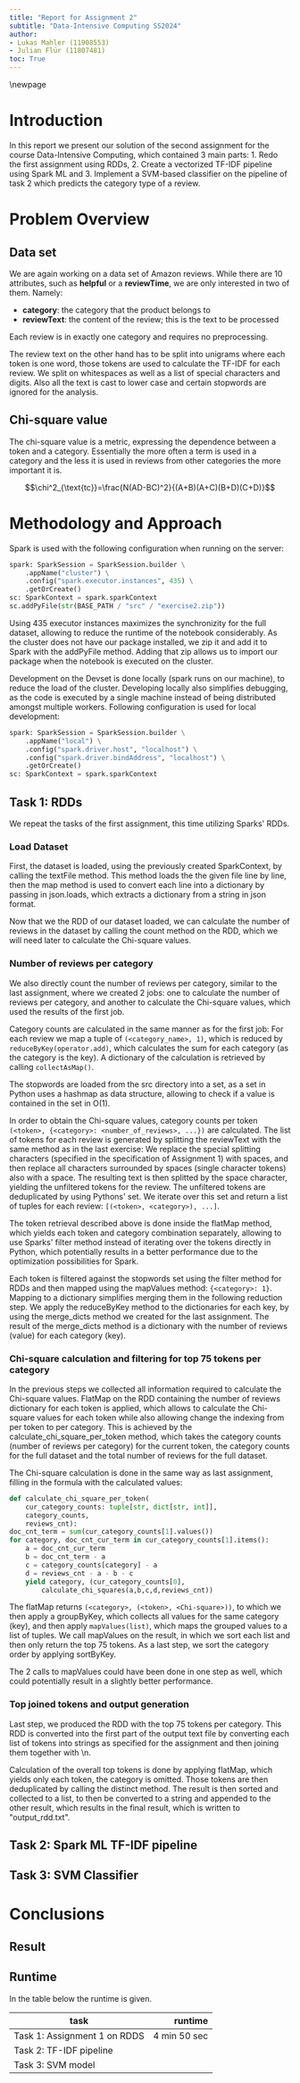 ```yaml
---
title: "Report for Assignment 2"
subtitle: "Data-Intensive Computing SS2024"
author:
- Lukas Mahler (11908553)
- Julian Flür (11807481)
toc: True
---
```


\newpage

# Introduction
In this report we present our solution of the second assignment for the course Data-Intensive Computing,
which contained 3 main parts: 1. Redo the first assignment using RDDs, 2. Create a vectorized TF-IDF pipeline
using Spark ML and 3. Implement a SVM-based classifier on the pipeline of task 2 which predicts the category type
of a review.

# Problem Overview

## Data set

We are again working on a data set of Amazon reviews.
While there are 10 attributes, such as **helpful** or a **reviewTime**, we are only interested in two of them.
Namely:

- **category**: the category that the product belongs to
- **reviewText**: the content of the review; this is the text to be processed

Each review is in exactly one category and requires no preprocessing.

The review text on the other hand has to be split into unigrams where each token is one word, those
 tokens are used to calculate the TF-IDF for each review.
We split on whitespaces as well as a list of special characters and digits.
Also all the text is cast to lower case and certain stopwords are ignored for the analysis.

## Chi-square value

The chi-square value is a metric, expressing the dependence between a token and a category.
Essentially the more often a term is used in a category and the less it is used in reviews from other categories the more important it is.

$$\chi^2_{\text{tc}}=\frac{N(AD-BC)^2}{(A+B)(A+C)(B+D)(C+D)}$$

# Methodology and Approach
Spark is used with the following configuration when running on the server:
```python
spark: SparkSession = SparkSession.builder \
    .appName("cluster") \
    .config("spark.executor.instances", 435) \
    .getOrCreate()
sc: SparkContext = spark.sparkContext
sc.addPyFile(str(BASE_PATH / "src" / "exercise2.zip"))
```
Using 435 executor instances maximizes the synchronizity for the full dataset, allowing to reduce
the runtime of the notebook considerably.
As the cluster does not have our package installed, we zip it and add it to Spark with the
addPyFile method.
Adding that zip allows us to import our package when the notebook is executed on the cluster.

Development on the Devset is done locally (spark runs on our machine), to reduce the load of the cluster. Developing locally also simplifies debugging, as the code is executed by a single machine instead of being distributed amongst multiple workers.
Following configuration is used for local development:
```python
spark: SparkSession = SparkSession.builder \
    .appName("local") \
    .config("spark.driver.host", "localhost") \
    .config("spark.driver.bindAddress", "localhost") \
    .getOrCreate()
sc: SparkContext = spark.sparkContext
```

## Task 1: RDDs
We repeat the tasks of the first assignment, this time utilizing Sparks' RDDs.

### Load Dataset
First, the dataset is loaded, using the previously created SparkContext, by calling the
textFile method. This method loads the the given file line by line, then the map method is used to convert each line into a dictionary by passing in json.loads, which extracts a dictionary from a string in json format.

Now that we the RDD of our dataset loaded, we can calculate the number of reviews in the
dataset by calling the count method on the RDD, which we will need later to calculate the
Chi-square values.

### Number of reviews per category
We also directly count the number of reviews per category, similar to the last assignment, where we created 2 jobs: one to calculate the number of reviews per category, and another to calculate the Chi-square values, which used the results of the first job.

Category counts are calculated in the same manner as for the first job: For each review we map a tuple of ```(<category_name>, 1)```, which is reduced by ```reduceByKey(operator.add)```, which calculates the sum for each category (as the category is the key).
A dictionary of the calculation is retrieved by calling ```collectAsMap()```.

The stopwords are loaded from the src directory into a set, as a set in Python uses a hashmap as data structure, allowing to check if a value is contained in the set in O(1).

In order to obtain the Chi-square values, category counts per token ```(<token>, {<category>: <number_of_reviews>, ...})``` are calculated.
The list of tokens for each review is generated by splitting the reviewText with the same
method as in the last exercise: We replace the special splitting characters (specified in the specification of Assignment 1) with spaces, and then replace all characters surrounded by spaces (single character tokens) also with a space. The resulting text is then splitted by the space character, yielding the unfiltered tokens for the review. The unfiltered tokens are deduplicated by using Pythons' set. We iterate over this set and return a list of tuples for each review: ```[(<token>, <category>), ...]```.

The token retrieval described above is done inside the flatMap method, which yields each token and category combination separately, allowing to use Sparks' filter method instead of iterating over the tokens directly in Python, which potentially results in a better performance
due to the optimization possibilities for Spark.

Each token is filtered against the stopwords set using the filter method for RDDs and then mapped using the mapValues method: ```{<category>: 1}```. Mapping to a dictionary simplifies
merging them in the following reduction step.
We apply the reduceByKey method to the dictionaries for each key, by using the merge_dicts method we created for the last assignment.
The result of the merge_dicts method is a dictionary with the number of reviews (value) for each category (key).

### Chi-square calculation and filtering for top 75 tokens per category
In the previous steps we collected all information required to calculate the Chi-square values.
FlatMap on the RDD containing the number of reviews dictionary for each token is applied, which allows to calculate the Chi-square values for each token while also allowing change the indexing from per token to per category.
This is achieved by the calculate_chi_square_per_token method, which takes the category counts (number of reviews per category) for the current token, the category counts for the full dataset and the total number of reviews for the full dataset.

The Chi-square calculation is done in the same way as last assignment, filling in the formula with the calculated values:
```python
def calculate_chi_square_per_token(
    cur_category_counts: tuple[str, dict[str, int]],
    category_counts,
    reviews_cnt):
doc_cnt_term = sum(cur_category_counts[1].values())
for category, doc_cnt_cur_term in cur_category_counts[1].items():
    a = doc_cnt_cur_term
    b = doc_cnt_term - a
    c = category_counts[category] - a
    d = reviews_cnt - a - b - c
    yield category, (cur_category_counts[0],
        calculate_chi_squares(a,b,c,d,reviews_cnt))
```
The flatMap returns ```(<category>, (<token>, <Chi-square>))```, to which we then apply a groupByKey, which collects all values for the same category (key), and then apply ```mapValues(list)```, which maps the grouped values to a list of tuples.
We call mapValues on the result, in which we sort each list and then only return the top 75 tokens. As a last step, we sort the category order by applying sortByKey.

The 2 calls to mapValues could have been done in one step as well, which could potentially result in a slightly better performance.

### Top joined tokens and output generation
Last step, we produced the RDD with the top 75 tokens per category. This RDD is converted into the first part of the output text file by converting each list of tokens into strings as specified for the assignment and then joining them together with \\n.

Calculation of the overall top tokens is done by applying flatMap, which yields only each token, the category is omitted. Those tokens are then deduplicated by calling the distinct method.
The result is then sorted and collected to a list, to then be converted to a string and appended to the other result, which results in the final result, which is written to "output_rdd.txt".


## Task 2: Spark ML TF-IDF pipeline



## Task 3: SVM Classifier


# Conclusions


## Result



## Runtime

In the table below the runtime is given.

| task                           | runtime           |
|--------------------------------|------------------:|
| Task 1: Assignment 1 on RDDS   | 4 min 50 sec      |
| Task 2: TF-IDF pipeline        |                   |
| Task 3: SVM model              |                   |
